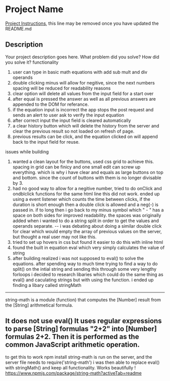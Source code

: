 # Project Name

[Project Instructions](./INSTRUCTIONS.md), this line may be removed once you have updated the README.md

## Description

Your project description goes here. What problem did you solve? How did you solve it?
functionality 

1) user can type in basic math equations with add sub mult and div operands 
2) double clicking minus will allow for negitive, since the next numbers spacing will be reduced for readability reasons
3) clear option will delete all values from the input field for a start over
4) after equal is pressed the answer as well as all previous answers are appended to the DOM for referance. 
5) if the equation input is incorrect the app stops the post request and sends an alert to user ask to verify the input equation 
6) after correct input the input field is cleared automatically 
7) a clear history button which will delete the history from the server and clear the previous result so not loaded on refresh of page. 
8) previous results can be click, and the equation clicked on will append back to the input field for reuse.
 


issues while building 
1) wanted a clean layout for the buttons, used css grid to achieve this. 
    spacing in grid can be finicy and one small edit can screw up everything. which is why i have clear and equals as large buttons on top and bottom. since the count of buttons with them is no longer
    divisable by 3. 
2) had no good way to allow for a negitive number, tried to do onClick and ondblclick functions for the same html line
    this did not work. ended up using a event listener which counts the time between clicks, if the duration is short enough then a double click is allowed and a neg(-)
    is passed in. if to long then i go back to my minus symbol which " - " has a space on both sides for improved readability. 
    the spaces was originally added when i wanted to do a string split in order to get the values and operands separate. 
    -- i was debating about doing a similar double click for clear which would empty the array of previous values on the server, but thought a real user may not like this. 
3) tried to set up hovers in css but found it easier to do this with inline html 
4) found the built in equation eval which very simply calculates the value of string 
5) after building realized i was not supposed to eval() to solve the equations. after spending way to much time trying to find a way to 
do split() on the intial string and sending this through some very lengthy forloops i decided to research libaries which could do the same thing as eval() and caculating strings but 
with using the function. 
i ended up finding a libary called stringMath 
-----------------------------------------------------------------------------------------------------------------
string-math is a module (function) that computes the [Number] result from the [String] arithmetical formula.

It does not use eval()
It uses regular expressions to parse [String] formulas "2+2" into [Number] formulas 2+2. Then it is performed as the common JavaScript arithmetic operation.
-----------------------------------------------------------------------------------------------------------------
to get this to work npm install string-math is run on the server, and the server file needs to require('string-math')
i was then able to replace eval() with stringMath() and keep all functionality.
Works beautifully ! 
https://www.npmjs.com/package/string-math?activeTab=readme